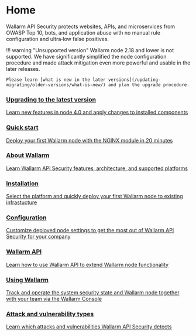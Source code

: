 # Home

Wallarm API Security protects websites, APIs, and microservices from OWASP Top 10, bots, and application abuse with no manual rule configuration and ultra‑low false positives.

!!! warning "Unsupported version"
    Wallarm node 2.18 and lower is not supported. We have significantly simplified the node configuration procedure and made attack mitigation even more powerful and usable in the later releases.

    Please learn [what is new in the later versions](/updating-migrating/older-versions/what-is-new/) and plan the upgrade procedure.

<div class="navigation">
<a href="../updating-migrating/what-is-new/" class="navigation-card">
    <h3>Upgrading to the latest version</h3>
    <p>Learn new features in node 4.0 and apply changes to installed components</p>
</a>

<a href="./quickstart/" class="navigation-card">
    <h3>Quick start</h3>
    <p>Deploy your first Wallarm node with the NGINX module in 20 minutes</p>
</a>
<a href="./about-wallarm-waf/overview/" class="navigation-card">
    <h3>About Wallarm</h3>
    <p>Learn Wallarm API Security features, architecture, and supported platforms</p>
</a>

<a href="./admin-en/supported-platforms/" class="navigation-card">
    <h3>Installation</h3>
    <p>Select the platform and quickly deploy your first Wallarm node to existing infrastucture</p>
</a>
<a href="./admin-en/configure-parameters-en/" class="navigation-card">
    <h3>Configuration</h3>
    <p>Customize deployed node settings to get the most out of Wallarm API Security for your company</p>
</a>  

<a href="./api/overview/" class="navigation-card">
    <h3>Wallarm API</h3>
    <p>Learn how to use Wallarm API to extend Wallarm node functionality</p>
</a>
<a href="./user-guides/user-intro/" class="navigation-card">
    <h3>Using Wallarm</h3>
    <p>Track and operate the system security state and Wallarm node together with your team via the Wallarm Console</p>
</a> 

<a href="./attacks-vulns-list/" class="navigation-card">
    <h3>Attack and vulnerability types</h3>
    <p>Learn which attacks and vulnerabilities Wallarm API Security detects</p>
</a>
</div>
